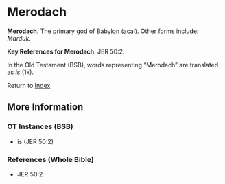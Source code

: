 # Merodach
**Merodach**. 
The primary god of Babylon (acai). 
Other forms include: 
*Marduk*. 


**Key References for Merodach**: 
JER 50:2. 


In the Old Testament (BSB), words representing “Merodach” are translated as 
*is* (1x). 




Return to [Index](00-Index.md)

## More Information

### OT Instances (BSB)

* is (JER 50:2)



### References (Whole Bible)

* JER 50:2



